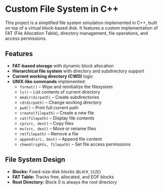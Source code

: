 # Custom File System in C++

This project is a simplified file system simulation implemented in C++, built on top of a virtual block-based disk. It features a custom implementation of FAT (File Allocation Table), directory management, file operations, and access permissions.

## Features

- **FAT-based storage** with dynamic block allocation
- **Hierarchical file system** with directory and subdirectory support
- **Current working directory (CWD)** logic
- **UNIX-like commands** implemented:
  - `format()` – Wipe and reinitialize the filesystem
  - `ls()` – List contents of current directory
  - `mkdir(dirpath)` – Create subdirectories
  - `cd(dirpath)` – Change working directory
  - `pwd()` – Print full current path
  - `create(filepath)` – Create a new file
  - `cat(filepath)` – Display file contents
  - `cp(src, dest)` – Copy files
  - `mv(src, dest)` – Move or rename files
  - `rm(filepath)` – Remove a file
  - `append(src, dest)` – Append file content
  - `chmod(rights, filepath)` – Set file access permissions

## File System Design

- **Blocks:** Fixed-size disk blocks (`BLOCK_SIZE`)
- **FAT Table:** Tracks free, allocated, and EOF blocks
- **Root Directory:** Block 0 is always the root directory